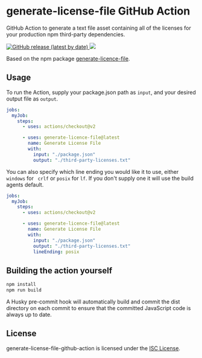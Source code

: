 # generate-license-file GitHub Action

GitHub Action to generate a text file asset containing all of the licenses for your production npm third-party dependencies.

<p>
  <a href="https://github/TobyAndToby/generate-license-file-github-action/releases">
    <img alt="GitHub release (latest by date)" src="https://img.shields.io/github/v/release/TobyAndToby/generate-license-file-github-action?label=GitHub%20Action">
  </a>
  <a href="https://codecov.io/github/TobyAndToby/generate-license-file-github-action">
    <img src="https://codecov.io/github/TobyAndToby/generate-license-file-github-action/branch/main/graph/badge.svg"/>
  </a>
</p>

Based on the npm package [generate-licence-file](https://www.npmjs.com/package/generate-license-file).

## Usage

To run the Action, supply your package.json path as `input`, and your desired output file as `output`.

```yaml
jobs:
  myJob:
    steps:
      - uses: actions/checkout@v2

      - uses: generate-licence-file@latest
        name: Generate License File
        with:
          input: "./package.json"
          output: "./third-party-licenses.txt"
```

You can also specify which line ending you would like it to use, either `windows` for ` crlf` or `posix` for `lf`. If you don't supply one it will use the build agents default.

```yaml
jobs:
  myJob:
    steps:
      - uses: actions/checkout@v2

      - uses: generate-licence-file@latest
        name: Generate License File
        with:
          input: "./package.json"
          output: "./third-party-licenses.txt"
          lineEnding: posix
```

## Building the action yourself

```bash
npm install
npm run build
```

A Husky pre-commit hook will automatically build and commit the dist directory on each commit to ensure that the committed JavaScript code is always up to date.

## License

generate-license-file-github-action is licensed under the [ISC License](./LICENSE.md).
